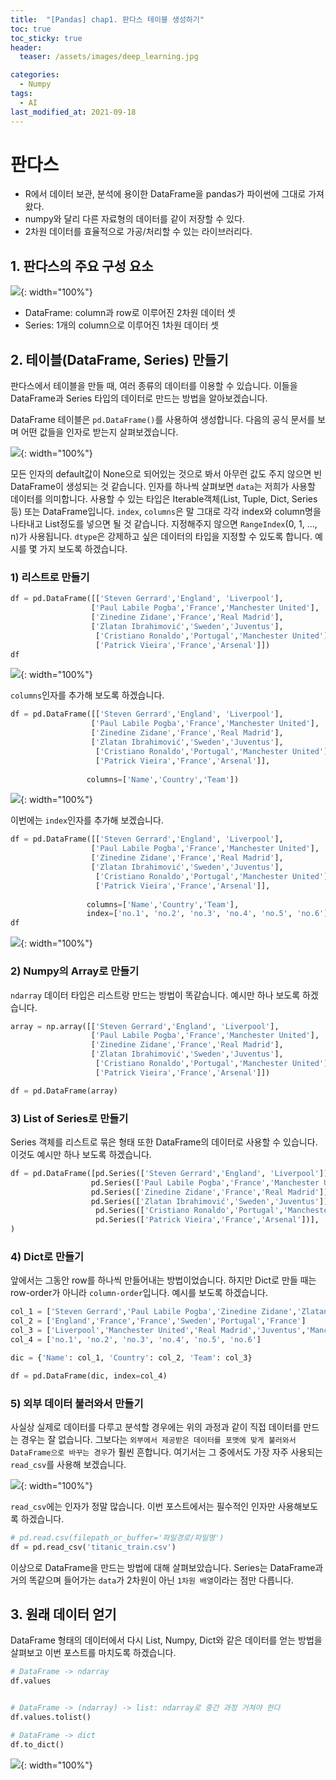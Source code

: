 ```yaml
---
title:  "[Pandas] chap1. 판다스 테이블 생성하기"
toc: true
toc_sticky: true
header:
  teaser: /assets/images/deep_learning.jpg

categories:
  - Numpy
tags:
  - AI
last_modified_at: 2021-09-18
---  
```


# 판다스  

- R에서 데이터 보관, 분석에 용이한 DataFrame을 pandas가 파이썬에 그대로 가져왔다.
- numpy와 달리 다른 자료형의 데이터를 같이 저장할 수 있다.
- 2차원 데이터를 효율적으로 가공/처리할 수 있는 라이브러리다.

## 1. 판다스의 주요 구성 요소

![](/assets/images/pandas_1.png){: width="100%"}  

- DataFrame: column과 row로 이루어진 2차원 데이터 셋
- Series: 1개의 column으로 이루어진 1차원 데이터 셋  

## 2. 테이블(DataFrame, Series) 만들기
판다스에서 테이블을 만들 때, 여러 종류의 데이터를 이용할 수 있습니다. 이들을 DataFrame과 Series 타입의 데이터로 만드는 방법을 알아보겠습니다.  

DataFrame 테이블은 `pd.DataFrame()`를 사용하여 생성합니다. 다음의 공식 문서를 보며 어떤 값들을 인자로 받는지 살펴보겠습니다.  

![](/assets/images/pandas_2.png){: width="100%"}  

모든 인자의 default값이 None으로 되어있는 것으로 봐서 아무런 값도 주지 않으면 빈 DataFrame이 생성되는 것 같습니다. 인자를 하나씩 살펴보면 `data`는 저희가 사용할 데이터를 의미합니다. 사용할 수 있는 타입은 Iterable객체(List, Tuple, Dict, Series 등) 또는 DataFrame입니다. `index`, `columns`은 말 그대로 각각 index와 column명을 나타내고 List정도를 넣으면 될 것 같습니다. 지정해주지 않으면 `RangeIndex`(0, 1, ..., n)가 사용됩니다. `dtype`은 강제하고 싶은 데이터의 타입을 지정할 수 있도록 합니다. 예시를 몇 가지 보도록 하겠습니다.  

### 1) 리스트로 만들기  

```python
df = pd.DataFrame([['Steven Gerrard','England', 'Liverpool'], 
                  ['Paul Labile Pogba','France','Manchester United'],
                  ['Zinedine Zidane','France','Real Madrid'],
                  ['Zlatan Ibrahimović','Sweden','Juventus'],
                   ['Cristiano Ronaldo','Portugal','Manchester United'],
                   ['Patrick Vieira','France','Arsenal']])
df
```

![](/assets/images/pandas_3.png){: width="100%"}  

`columns`인자를 추가해 보도록 하겠습니다.  

```python
df = pd.DataFrame([['Steven Gerrard','England', 'Liverpool'], 
                  ['Paul Labile Pogba','France','Manchester United'],
                  ['Zinedine Zidane','France','Real Madrid'],
                  ['Zlatan Ibrahimović','Sweden','Juventus'],
                   ['Cristiano Ronaldo','Portugal','Manchester United'],
                   ['Patrick Vieira','France','Arsenal']],
                   
                 columns=['Name','Country','Team'])
```

![](/assets/images/pandas_4.png){: width="100%"}  

이번에는 `index`인자를 추가해 보겠습니다.  

```python
df = pd.DataFrame([['Steven Gerrard','England', 'Liverpool'], 
                  ['Paul Labile Pogba','France','Manchester United'],
                  ['Zinedine Zidane','France','Real Madrid'],
                  ['Zlatan Ibrahimović','Sweden','Juventus'],
                   ['Cristiano Ronaldo','Portugal','Manchester United'],
                   ['Patrick Vieira','France','Arsenal']],
                   
                 columns=['Name','Country','Team'],
                 index=['no.1', 'no.2', 'no.3', 'no.4', 'no.5', 'no.6'])
df
```

![](/assets/images/pandas_5.png){: width="100%"} 

### 2) Numpy의 Array로 만들기

`ndarray` 데이터 타입은 리스트랑 만드는 방법이 똑같습니다. 예시만 하나 보도록 하겠습니다.  

```python
array = np.array([['Steven Gerrard','England', 'Liverpool'], 
                  ['Paul Labile Pogba','France','Manchester United'],
                  ['Zinedine Zidane','France','Real Madrid'],
                  ['Zlatan Ibrahimović','Sweden','Juventus'],
                   ['Cristiano Ronaldo','Portugal','Manchester United'],
                   ['Patrick Vieira','France','Arsenal']])

df = pd.DataFrame(array)
```

### 3) List of Series로 만들기

Series 객체를 리스트로 묶은 형태 또한 DataFrame의 데이터로 사용할 수 있습니다. 이것도 예시만 하나 보도록 하겠습니다.  

```python
df = pd.DataFrame([pd.Series(['Steven Gerrard','England', 'Liverpool']), 
                  pd.Series(['Paul Labile Pogba','France','Manchester United']),
                  pd.Series(['Zinedine Zidane','France','Real Madrid']),
                  pd.Series(['Zlatan Ibrahimović','Sweden','Juventus']),
                   pd.Series(['Cristiano Ronaldo','Portugal','Manchester United']),
                   pd.Series(['Patrick Vieira','France','Arsenal'])],
)
```

### 4) Dict로 만들기
앞에서는 그동안 row를 하나씩 만들어내는 방법이었습니다. 하지만 Dict로 만들 때는 row-order가 아니라 `column-order`입니다. 예시를 보도록 하겠습니다.  

```python
col_1 = ['Steven Gerrard','Paul Labile Pogba','Zinedine Zidane','Zlatan Ibrahimović','Cristiano Ronaldo','Patrick Vieira']
col_2 = ['England','France','France','Sweden','Portugal','France']
col_3 = ['Liverpool','Manchester United','Real Madrid','Juventus','Manchester United','Arsenal']
col_4 = ['no.1', 'no.2', 'no.3', 'no.4', 'no.5', 'no.6']

dic = {'Name': col_1, 'Country': col_2, 'Team': col_3}

df = pd.DataFrame(dic, index=col_4)
```

### 5) 외부 데이터 불러와서 만들기
사실상 실제로 데이터를 다루고 분석할 경우에는 위의 과정과 같이 직접 데이터를 만드는 경우는 잘 없습니다. 그보다는 `외부에서 제공받은 데이터를 포맷에 맞게 불러와서 DataFrame으로 바꾸는 경우`가 훨씬 흔합니다. 여기서는 그 중에서도 가장 자주 사용되는 `read_csv`를 사용해 보겠습니다.  

![](/assets/images/pandas_6.png){: width="100%"} 

`read_csv`에는 인자가 정말 많습니다. 이번 포스트에서는 필수적인 인자만 사용해보도록 하겠습니다.  

```python
# pd.read.csv(filepath_or_buffer='파일경로/파일명')
df = pd.read_csv('titanic_train.csv')
```

이상으로 DataFrame을 만드는 방법에 대해 살펴보았습니다. Series는 DataFrame과 거의 똑같으며 들어가는 `data`가 2차원이 아닌 `1차원 배열`이라는 점만 다릅니다.  

## 3. 원래 데이터 얻기  
DataFrame 형태의 데이터에서 다시 List, Numpy, Dict와 같은 데이터를 얻는 방법을 살펴보고 이번 포스트를 마치도록 하겠습니다.  

```python
# DataFrame -> ndarray
df.values


# DataFrame -> (ndarray) -> list: ndarray로 중간 과정 거쳐야 한다
df.values.tolist()

# DataFrame -> dict
df.to_dict()
```
![](/assets/images/pandas_7.png){: width="100%"} 
